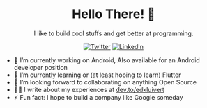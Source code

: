 <h1 align="center">Hello There! 👋</h1>

<p align="center">
I like to build cool stuffs and get better at programming.
</p>

<p align="center">
<a href="https://twitter.com/edkluivert"><img alt="Twitter" src="https://img.shields.io/badge/-edkluivert-00acee?style=flat-square&logo=twitter&logoColor=white&link=https://twitter.com/edkluivert"/></a>
<a href="https://www.linkedin.com/in/edegware-kluivert-913882172/"><img alt="LinkedIn" src="https://img.shields.io/badge/-edkluivert-0e76a8?style=flat-square&logo=Linkedin&logoColor=white&link=https://www.linkedin.com/in/edegware-kluivert-913882172/"/></a>
</p>

- 🚀 I’m currently working on Android, Also available for an Android developer position
- 🌱 I’m currently learning or (at least hoping to learn) Flutter
- 👯 I’m looking forward to collaborating on anything Open Source
- ✍🏻 I write about my experiences at <a href="https://dev.to/edkluivert" target="_blank">dev.to/edkluivert</a>
- ⚡ Fun fact: I hope to build a company like Google someday

